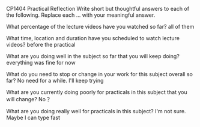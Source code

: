 CP1404 Practical Reflection
Write short but thoughtful answers to each of the following.
Replace each ... with your meaningful answer.

What percentage of the lecture videos have you watched so far?
all of them

What time, location and duration have you scheduled to watch lecture videos?
before the practical

What are you doing well in the subject so far that you will keep doing?
everything was fine for now

What do you need to stop or change in your work for this subject overall so far?
No need for a while. I'll keep trying

What are you currently doing poorly for practicals in this subject that you will change?
No？

What are you doing really well for practicals in this subject?
I'm not sure. Maybe I can type fast